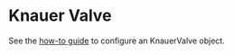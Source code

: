 # Knauer Valve
See the [how-to guide](../../devices/valves/knauer_valve.md) to configure an KnauerValve object.

